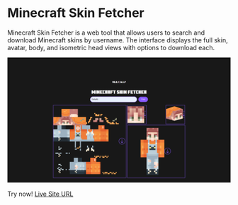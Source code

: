 # Minecraft Skin Fetcher
Minecraft Skin Fetcher is a web tool that allows users to search and download Minecraft skins by username. The interface displays the full skin, avatar, body, and isometric head views with options to download each.

![Preview](image.png)

Try now!
[Live Site URL](https://minecraft-skin-fetcher.netlify.app)



